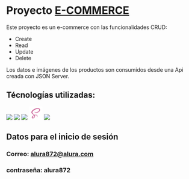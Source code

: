 # Proyecto [E-COMMERCE](https://mateo872.github.io/aluraEcommerce/) 

Este proyecto es un e-commerce con las funcionalidades CRUD:

* Create
* Read
* Update
* Delete

Los datos e imágenes de los productos son consumidos desde una Api creada con JSON Server.

## Técnologías utilizadas:

<img src="https://i.imgur.com/sCU1NGd.png" width='36px' > <img src="https://i.imgur.com/QeBiopZ.png" width='36px' > <img src="https://i.imgur.com/7b6G0px.png" width='36px' > <img src="./img/sass.png" width='36px' > <img src="https://i.imgur.com/Ta4iaZz.png" width='36px' >

## Datos para el inicio de sesión

### Correo: alura872@alura.com
### contraseña: alura872
